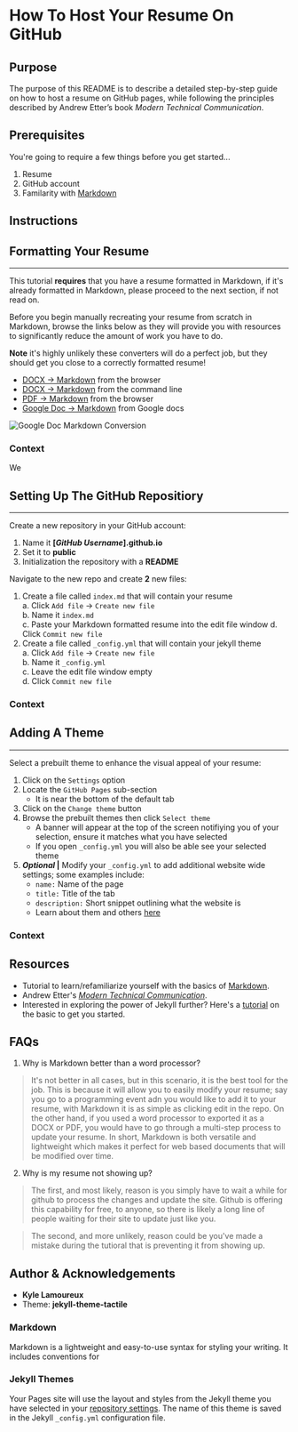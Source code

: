 # **How To Host Your Resume On GitHub**


## **Purpose**
The purpose of this README is to describe a detailed step-by-step guide on how to host a resume on GitHub pages, while following the principles described by Andrew Etter’s book _Modern Technical Communication_.


## **Prerequisites**
You're going to require a few things before you get started...
1. Resume
2. GitHub account
3. Familarity with [Markdown](https://www.markdowntutorial.com/)


## **Instructions**

## Formatting Your Resume
---
This tutorial **requires** that you have a resume formatted in Markdown, if it's already formatted in Markdown, please proceed to the next section, if not read on.  

Before you begin manually recreating your resume from scratch in Markdown, browse the links below as they will provide you with resources to significantly reduce the amount of work you have to do.

**Note** it's highly unlikely these converters will do a perfect job, but they should get you close to a correctly formatted resume!  
- [DOCX -> Markdown](https://word2md.com/) from the browser
- [DOCX -> Markdown](https://www.epiphanydigest.com/2020/06/12/how-to-convert-a-word-document-to-markdown-format/) from the command line
- [PDF -> Markdown](https://pdf2md.morethan.io/) from the browser
- [Google Doc -> Markdown](https://gsuite.google.com/marketplace/app/docs_to_markdown/700168918607) from Google docs

![Google Doc Markdown Conversion](arkdownConvertGIF.gif)

### **Context**
We

## Setting Up The GitHub Repositiory
---
Create a new repository in your GitHub account:
1. Name it **[_GitHub Username_].github.io**
2. Set it to **public**
3. Initialization the repository with a **README**  

Navigate to the new repo and create **2** new files:
1. Create a file called `index.md` that will contain your resume   
    a. Click `Add file` -> `Create new file`  
    b. Name it `index.md`  
    c. Paste your Markdown formatted resume into the edit file window
    d. Click `Commit new file`
2. Create a file called `_config.yml` that will contain your jekyll theme  
    a. Click `Add file` -> `Create new file`  
    b. Name it `_config.yml`  
    c. Leave the edit file window empty  
    d. Click `Commit new file`  

### **Context**

## Adding A Theme
---
Select a prebuilt theme to enhance the visual appeal of your resume:
1. Click on the `Settings` option
2. Locate the `GitHub Pages` sub-section  
    - It is near the bottom of the default tab
3. Click on the `Change theme` button
4. Browse the prebuilt themes then click `Select theme`
    - A banner will appear at the top of the screen notifiying you of your selection, ensure it matches what you have selected
    - If you open `_config.yml` you will also be able see your selected theme
5. **_Optional_ |** Modify your `_config.yml` to add additional website wide settings; some examples include:
    - `name:` Name of the page
    - `title:` Title of the tab
    - `description:` Short snippet outlining what the website is
    - Learn about them and others [here](https://gitlab.com/pages/jekyll/blob/master/_config.yml)

### **Context**




## **Resources**
- Tutorial to learn/refamiliarize yourself with the basics of [Markdown](https://www.markdowntutorial.com/).
- Andrew Etter's [_Modern Technical Communication_](https://www.amazon.com/Modern-Technical-Writing-Introduction-Documentation-ebook/dp/B01A2QL9SS).
- Interested in exploring the power of Jekyll further? Here's a [tutorial](https://www.awesomeinc.org/tutorials/jekyll-basics/) on the basic to get you started.

## **FAQs**
1. Why is Markdown better than a word processor?
> It's not better in all cases, but in this scenario, it is the best tool for the job. This is because it will allow you to easily modify your resume; say you go to a programming event adn you would like to add it to your resume, with Markdown it is as simple as clicking edit in the repo. On the other hand, if you used a word processor to exported it as a DOCX or PDF, you would have to go through a multi-step process to update your resume. In short, Markdown is both versatile and lightweight which makes it perfect for web based documents that will be modified over time.

2. Why is my resume not showing up?
> The first, and most likely, reason is you simply have to wait a while for github to process the changes and update the site. Github is offering this capability for free, to anyone, so there is likely a long line of people waiting for their site to update just like you.

> The second, and more unlikely, reason could be you've made a mistake during the tutioral that is preventing it from showing up.

## **Author & Acknowledgements**
- **Kyle Lamoureux**
- Theme: **jekyll-theme-tactile**



### Markdown

Markdown is a lightweight and easy-to-use syntax for styling your writing. It includes conventions for

### Jekyll Themes

Your Pages site will use the layout and styles from the Jekyll theme you have selected in your [repository settings](https://github.com/KyleLamoureux/KyleLamoureux.github.io/settings). The name of this theme is saved in the Jekyll `_config.yml` configuration file.